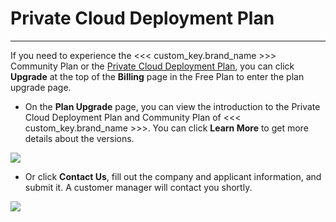 # Private Cloud Deployment Plan
---

If you need to experience the <<< custom_key.brand_name >>> Community Plan or the [Private Cloud Deployment Plan](../deployment/deployment-description.md#_4), you can click **Upgrade** at the top of the **Billing** page in the Free Plan to enter the plan upgrade page.

- On the **Plan Upgrade** page, you can view the introduction to the Private Cloud Deployment Plan and Community Plan of <<< custom_key.brand_name >>>. You can click **Learn More** to get more details about the versions.

![](img/10.account_3.png)

- Or click **Contact Us**, fill out the company and applicant information, and submit it. A customer manager will contact you shortly.

![](img/10.account_4.png)